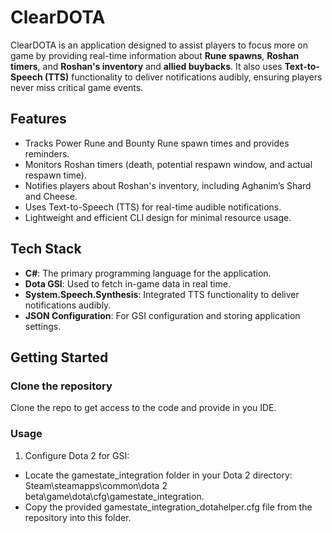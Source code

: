 # ClearDOTA
ClearDOTA is an application designed to assist players to focus more on game by providing real-time information about **Rune spawns**, **Roshan timers**, and **Roshan's inventory** and **allied buybacks**. It also uses **Text-to-Speech (TTS)** functionality to deliver notifications audibly, ensuring players never miss critical game events.

## Features
+ Tracks Power Rune and Bounty Rune spawn times and provides reminders.
+ Monitors Roshan timers (death, potential respawn window, and actual respawn time).
+ Notifies players about Roshan's inventory, including Aghanim’s Shard and Cheese.
+ Uses Text-to-Speech (TTS) for real-time audible notifications.
+ Lightweight and efficient CLI design for minimal resource usage.

## Tech Stack
+ **C#**: The primary programming language for the application.
+ **Dota GSI**: Used to fetch in-game data in real time.
+ **System.Speech.Synthesis**: Integrated TTS functionality to deliver notifications audibly.
+ **JSON Configuration**: For GSI configuration and storing application settings.

## Getting Started

### Clone the repository
Clone the repo to get access to the code and provide in you IDE.

### Usage
1. Configure Dota 2 for GSI:
+ Locate the gamestate_integration folder in your Dota 2 directory: Steam\steamapps\common\dota 2 beta\game\dota\cfg\gamestate_integration.
+ Copy the provided gamestate_integration_dotahelper.cfg file from the repository into this folder.
